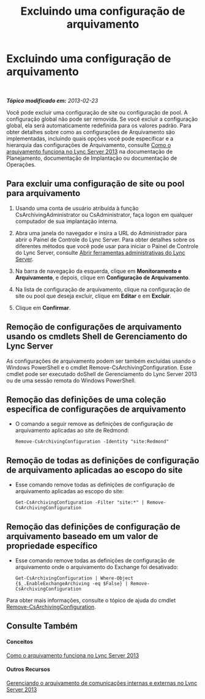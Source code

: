 ﻿---
title: Excluindo uma configuração de arquivamento
TOCTitle: Excluindo uma configuração de arquivamento
ms:assetid: a8744d39-5cf2-474c-9a99-a0f3a37f846f
ms:mtpsurl: https://technet.microsoft.com/pt-br/library/JJ205167(v=OCS.15)
ms:contentKeyID: 49307727
ms.date: 05/19/2016
mtps_version: v=OCS.15
ms.translationtype: HT
---

# Excluindo uma configuração de arquivamento

 

_**Tópico modificado em:** 2013-02-23_

Você pode excluir uma configuração de site ou configuração de pool. A configuração global não pode ser removida. Se você excluir a configuração global, ela será automaticamente redefinida para os valores padrão. Para obter detalhes sobre como as configurações de Arquivamento são implementadas, incluindo quais opções você pode especificar e a hierarquia das configurações de Arquivamento, consulte [Como o arquivamento funciona no Lync Server 2013](lync-server-2013-how-archiving-works.md) na documentação de Planejamento, documentação de Implantação ou documentação de Operações.

## Para excluir uma configuração de site ou pool para arquivamento

1.  Usando uma conta de usuário atribuída à função CsArchivingAdministrator ou CsAdministrator, faça logon em qualquer computador de sua implantação interna.

2.  Abra uma janela do navegador e insira a URL do Administrador para abrir o Painel de Controle do Lync Server. Para obter detalhes sobre os diferentes métodos que você pode usar para iniciar o Painel de Controle do Lync Server, consulte [Abrir ferramentas administrativas do Lync Server](lync-server-2013-open-lync-server-administrative-tools.md).

3.  Na barra de navegação da esquerda, clique em **Monitoramento e Arquivamento**, e depois, clique em **Configuração de Arquivamento**.

4.  Na lista de configuração de arquivamento, clique na configuração de site ou pool que deseja excluir, clique em **Editar** e em **Excluir**.

5.  Clique em **Confirmar**.

## Remoção de configurações de arquivamento usando os cmdlets Shell de Gerenciamento do Lync Server

As configurações de arquivamento podem ser também excluídas usando o Windows PowerShell e o cmdlet Remove-CsArchivingConfiguration. Esse cmdlet pode ser executado doShell de Gerenciamento do Lync Server 2013 ou de uma sessão remota do Windows PowerShell.

## Remoção das definições de uma coleção específica de configurações de arquivamento

  - O comando a seguir remove as definições de configuração de arquivamento aplicadas ao site de Redmond:
    
        Remove-CsArchivingConfiguration -Identity "site:Redmond"

## Remoção de todas as definições de configuração de arquivamento aplicadas ao escopo do site

  - Esse comando remove todas as definições de configuração de arquivamento aplicadas ao escopo do site:
    
        Get-CsArchivingConfiguration -Filter "site:*" | Remove-CsArchivingConfiguration

## Remoção das definições de configuração de arquivamento baseado em um valor de propriedade específico

  - Esse comando remove todas as definições de configuração de arquivamento onde o arquivamento do Exchange foi desativado:
    
        Get-CsArchivingConfiguration | Where-Object {$_.EnableExchangeArchiving -eq $False} | Remove-CsArchivingConfiguration

Para obter mais informações, consulte o tópico de ajuda do cmdlet [Remove-CsArchivingConfiguration](remove-csarchivingconfiguration.md).

## Consulte Também

#### Conceitos

[Como o arquivamento funciona no Lync Server 2013](lync-server-2013-how-archiving-works.md)  

#### Outros Recursos

[Gerenciando o arquivamento de comunicações internas e externas no Lync Server 2013](lync-server-2013-managing-the-archiving-of-internal-and-external-communications.md)

